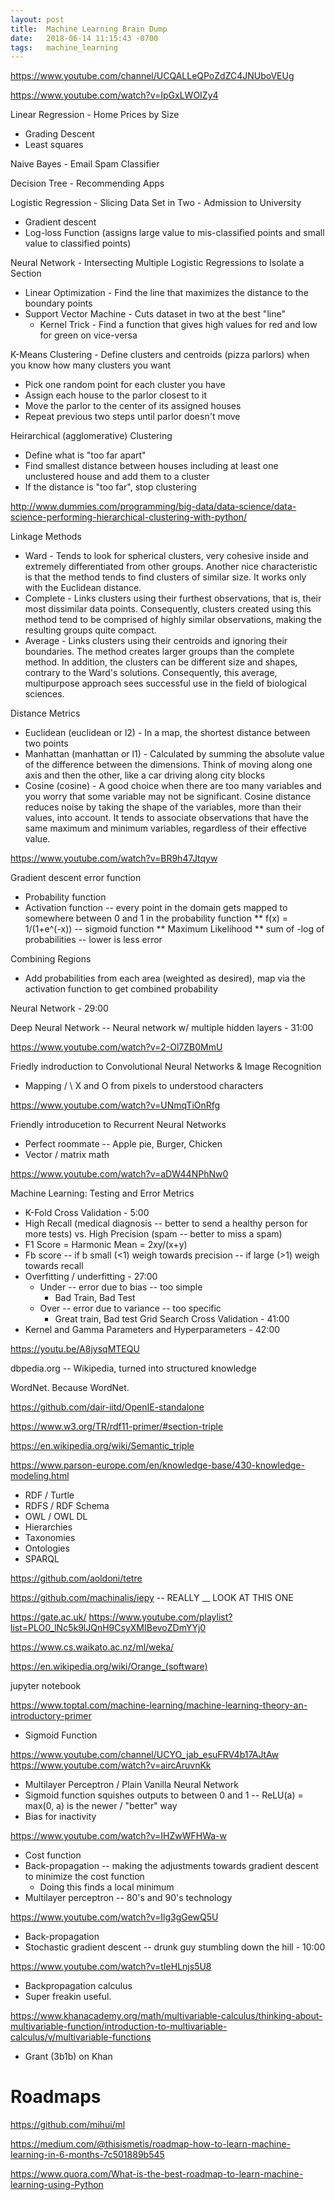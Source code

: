 ```yaml
---
layout: post
title:  Machine Learning Brain Dump
date:   2018-06-14 11:15:43 -0700
tags:   machine_learning
---
```


<https://www.youtube.com/channel/UCQALLeQPoZdZC4JNUboVEUg>



<https://www.youtube.com/watch?v=IpGxLWOIZy4>

Linear Regression - Home Prices by Size
* Grading Descent
 * Least squares

Naive Bayes - Email Spam Classifier

Decision Tree - Recommending Apps

Logistic Regression - Slicing Data Set in Two - Admission to University
* Gradient descent
 * Log-loss Function (assigns large value to mis-classified points and small value to classified points)

Neural Network - Intersecting Multiple Logistic Regressions to Isolate a Section
* Linear Optimization - Find the line that maximizes the distance to the boundary points
 * Support Vector Machine - Cuts dataset in two at the best "line"
   * Kernel Trick - Find a function that gives high values for red and low for green on vice-versa

K-Means Clustering - Define clusters and centroids (pizza parlors) when you know how many clusters you want
* Pick one random point for each cluster you have
* Assign each house to the parlor closest to it
* Move the parlor to the center of its assigned houses
* Repeat previous two steps until parlor doesn't move

Heirarchical (agglomerative) Clustering
* Define what is "too far apart"
* Find smallest distance between houses including at least one unclustered house and add them to a cluster
* If the distance is "too far", stop clustering  

<http://www.dummies.com/programming/big-data/data-science/data-science-performing-hierarchical-clustering-with-python/>

Linkage Methods
* Ward - Tends to look for spherical clusters, very cohesive inside and extremely differentiated from other groups.  Another nice characteristic is that the method tends to find clusters of similar size.  It works only with the Euclidean distance.
* Complete - Links clusters using their furthest observations, that is, their most dissimilar data points.  Consequently, clusters created using this method tend to be comprised of highly similar observations, making the resulting groups quite compact.
* Average - Links clusters using their centroids and ignoring their boundaries.  The method creates larger groups than the complete method.  In addition, the clusters can be different size and shapes, contrary to the Ward's solutions.  Consequently, this average, multipurpose approach sees successful use in the field of biological sciences.

Distance Metrics
* Euclidean (euclidean or l2) - In a map, the shortest distance between two points
* Manhattan (manhattan or l1) - Calculated by summing the absolute value of the difference between the dimensions.  Think of moving along one axis and then the other, like a car driving along city blocks
* Cosine (cosine) - A good choice when there are too many variables and you worry that some variable may not be significant.  Cosine distance reduces noise by taking the shape of the variables, more than their values, into account.  It tends to associate observations that have the same maximum and minimum variables, regardless of their effective value.

<https://www.youtube.com/watch?v=BR9h47Jtqyw>

Gradient descent error function
* Probability function
* Activation function -- every point in the domain gets mapped to somewhere between 0 and 1 in the probability function
** f(x) = 1/(1+e^(-x)) -- sigmoid function
** Maximum Likelihood
** sum of -log of probabilities -- lower is less error

Combining Regions
* Add probabilities from each area (weighted as desired), map via the activation function to get combined probability

Neural Network - 29:00

Deep Neural Network -- Neural network w/ multiple hidden layers - 31:00

<https://www.youtube.com/watch?v=2-Ol7ZB0MmU>

Friedly indroduction to Convolutional Neural Networks & Image Recognition
* Mapping / \ X and O from pixels to understood characters

<https://www.youtube.com/watch?v=UNmqTiOnRfg>

Friendly introducetion to Recurrent Neural Networks
* Perfect roommate -- Apple pie, Burger, Chicken
* Vector / matrix math

<https://www.youtube.com/watch?v=aDW44NPhNw0>

Machine Learning: Testing and Error Metrics
* K-Fold Cross Validation - 5:00
* High Recall (medical diagnosis -- better to send a healthy person for more tests) vs. High Precision (spam -- better to miss a spam)
* F1 Score = Harmonic Mean = 2xy/(x+y)
* Fb score -- if b small (<1) weigh towards precision -- if large (>1) weigh towards recall
* Overfitting / underfitting - 27:00
  * Under -- error due to bias -- too simple
    * Bad Train, Bad Test
  * Over -- error due to variance -- too specific
    * Great train, Bad test
Grid Search Cross Validation - 41:00
* Kernel and Gamma
Parameters and Hyperparameters - 42:00

<https://youtu.be/A8jysqMTEQU>

dbpedia.org -- Wikipedia, turned into structured knowledge

WordNet.  Because WordNet.

<https://github.com/dair-iitd/OpenIE-standalone>

<https://www.w3.org/TR/rdf11-primer/#section-triple>

<https://en.wikipedia.org/wiki/Semantic_triple>

<https://www.parson-europe.com/en/knowledge-base/430-knowledge-modeling.html>
* RDF / Turtle
* RDFS / RDF Schema
* OWL / OWL DL
* Hierarchies
* Taxonomies
* Ontologies
* SPARQL

<https://github.com/aoldoni/tetre>

<https://github.com/machinalis/iepy> -- REALLY __ LOOK AT THIS ONE

<https://gate.ac.uk/>
<https://www.youtube.com/playlist?list=PLO0_lNc5k9lJQnH9CsyXMIBevoZDmYYj0>

<https://www.cs.waikato.ac.nz/ml/weka/>

<https://en.wikipedia.org/wiki/Orange_(software)>


jupyter notebook

<https://www.toptal.com/machine-learning/machine-learning-theory-an-introductory-primer>
* Sigmoid Function

<https://www.youtube.com/channel/UCYO_jab_esuFRV4b17AJtAw>
<https://www.youtube.com/watch?v=aircAruvnKk>
* Multilayer Perceptron / Plain Vanilla Neural Network
* Sigmoid function squishes outputs to between 0 and 1 -- ReLU(a) = max(0, a) is the newer / "better" way
* Bias for inactivity

<https://www.youtube.com/watch?v=IHZwWFHWa-w>
* Cost function
* Back-propagation -- making the adjustments towards gradient descent to minimize the cost function
  * Doing this finds a local minimum
* Multilayer perceptron -- 80's and 90's technology

<https://www.youtube.com/watch?v=Ilg3gGewQ5U>
* Back-propagation
* Stochastic gradient descent -- drunk guy stumbling down the hill - 10:00

<https://www.youtube.com/watch?v=tIeHLnjs5U8>
* Backpropagation calculus
* Super freakin useful.

<https://www.khanacademy.org/math/multivariable-calculus/thinking-about-multivariable-function/introduction-to-multivariable-calculus/v/multivariable-functions>
* Grant (3b1b) on Khan

# Roadmaps

<https://github.com/mihui/ml>

<https://medium.com/@thisismetis/roadmap-how-to-learn-machine-learning-in-6-months-7c501889b545>

<https://www.quora.com/What-is-the-best-roadmap-to-learn-machine-learning-using-Python>
